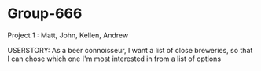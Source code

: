 # Group-666
Project 1 : Matt, John, Kellen, Andrew

USERSTORY:
As a beer connoisseur, I want a list of close breweries, so that I can chose which one I'm most interested in from a list of options
